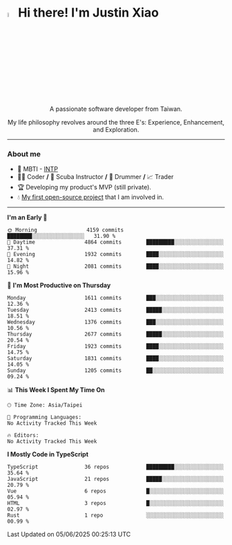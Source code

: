 # <img src="https://media.giphy.com/media/hvRJCLFzcasrR4ia7z/giphy.gif" width="5%">Hi there! I'm Justin Xiao
<p align="center">A passionate software developer from Taiwan.  </p>
<p align="center">My life philosophy revolves around the three E's: Experience, Enhancement, and Exploration.</p>

---
### About me
- 👀 MBTI - [INTP](https://www.16personalities.com/intp-personality)
- 👨‍💻 Coder **/** 🤿 Scuba Instructor **/** 🥁 Drummer **/** 📈 Trader
- 🏆 Developing my product's MVP (still private).
- 💧 [My first open-source project](https://github.com/Game-as-a-Service/Game-Lobby-Web) that I am involved in.

---
<!--START_SECTION:waka-->
**I'm an Early 🐤** 

```text
🌞 Morning                4159 commits        ████████░░░░░░░░░░░░░░░░░   31.90 % 
🌆 Daytime                4864 commits        █████████░░░░░░░░░░░░░░░░   37.31 % 
🌃 Evening                1932 commits        ████░░░░░░░░░░░░░░░░░░░░░   14.82 % 
🌙 Night                  2081 commits        ████░░░░░░░░░░░░░░░░░░░░░   15.96 % 
```
📅 **I'm Most Productive on Thursday** 

```text
Monday                   1611 commits        ███░░░░░░░░░░░░░░░░░░░░░░   12.36 % 
Tuesday                  2413 commits        █████░░░░░░░░░░░░░░░░░░░░   18.51 % 
Wednesday                1376 commits        ███░░░░░░░░░░░░░░░░░░░░░░   10.56 % 
Thursday                 2677 commits        █████░░░░░░░░░░░░░░░░░░░░   20.54 % 
Friday                   1923 commits        ████░░░░░░░░░░░░░░░░░░░░░   14.75 % 
Saturday                 1831 commits        ████░░░░░░░░░░░░░░░░░░░░░   14.05 % 
Sunday                   1205 commits        ██░░░░░░░░░░░░░░░░░░░░░░░   09.24 % 
```


📊 **This Week I Spent My Time On** 

```text
🕑︎ Time Zone: Asia/Taipei

💬 Programming Languages: 
No Activity Tracked This Week

🔥 Editors: 
No Activity Tracked This Week
```

**I Mostly Code in TypeScript** 

```text
TypeScript               36 repos            █████████░░░░░░░░░░░░░░░░   35.64 % 
JavaScript               21 repos            █████░░░░░░░░░░░░░░░░░░░░   20.79 % 
Vue                      6 repos             █░░░░░░░░░░░░░░░░░░░░░░░░   05.94 % 
HTML                     3 repos             █░░░░░░░░░░░░░░░░░░░░░░░░   02.97 % 
Rust                     1 repo              ░░░░░░░░░░░░░░░░░░░░░░░░░   00.99 % 
```




 Last Updated on 05/06/2025 00:25:13 UTC
<!--END_SECTION:waka-->

